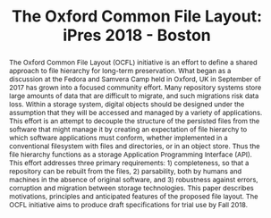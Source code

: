 ---
abstract: 'The Oxford Common File Layout (OCFL) initiative is an effort to define
  a shared approach to file hierarchy for long-term preservation. What began as a
  discussion at the Fedora and Samvera Camp held in Oxford, UK in September of 2017
  has grown into a focused community effort. Many repository systems store large amounts
  of data that are difficult to migrate, and such migrations risk data loss. Within
  a storage system, digital objects should be designed under the assumption that they
  will be accessed and managed by a variety of applications. This effort is an attempt
  to decouple the structure of the persisted files from the software that might manage
  it by creating an expectation of file hierarchy to which software applications must
  conform, whether implemented in a conventional filesystem with files and directories,
  or in an object store. Thus the file hierarchy functions as a storage Application
  Programming Interface (API). This effort addresses three primary requirements: 1)
  completeness, so that a repository can be rebuilt from the files, 2) parsability,
  both by humans and machines in the absence of original software, and 3) robustness
  against errors, corruption and migration between storage technologies. This paper
  describes motivations, principles and anticipated features of the proposed file
  layout. The OCFL initiative aims to produce draft specifications for trial use by
  Fall 2018.'
creators:
- Hankinson, Andrew
- Warner, Simeon
- Wilcox , David
date: null
document_url: https://services.phaidra.univie.ac.at/api/object/o:923644/download
grand_parent: iPRES
institutions: []
keywords:
- boston
landing_page_url: https://phaidra.univie.ac.at/o:923644
language: eng
layout: publication
license: CC BY 4.0 International
notes_url: null
parent: iPRES 2018
presentation_url: null
size: 79648
source_name: iPRES
title: 'The Oxford Common File Layout: iPres 2018 - Boston'
type: paper
year: 2018
---